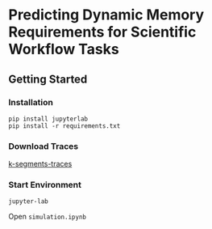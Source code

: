 # Predicting Dynamic Memory Requirements for Scientific Workflow Tasks
## Getting Started

### Installation
```
pip install jupyterlab
pip install -r requirements.txt
```
### Download Traces

  [k-segments-traces](https://github.com/long2mao1/k-segments-traces)

### Start Environment
```
jupyter-lab
```

Open `simulation.ipynb`
